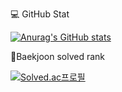 💻 GitHub Stat

[![Anurag's GitHub stats](https://github-readme-stats.vercel.app/api?username=HoodRyan)](https://github.com/HoodRyan/github-readme-stats)

🏅Baekjoon solved rank

[![Solved.ac프로필](http://mazassumnida.wtf/api/v2/generate_badge?boj=bty0823)](https://solved.ac/bty0823)
